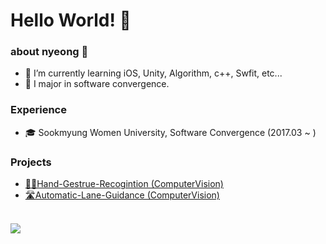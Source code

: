 # Hello World! 👾

### about nyeong 🐯
- 🌱 I’m currently learning iOS, Unity, Algorithm, c++, Swfit, etc...
- 🏫 I major in software convergence.

### Experience
- 🎓 Sookmyung Women University, Software Convergence (2017.03 ~ )

### Projects
- [✋🏻Hand-Gestrue-Recogintion (ComputerVision)](https://github.com/donnyrla10/Hand-Gesture-Recognition)
- [🛣Automatic-Lane-Guidance (ComputerVision)](https://github.com/donnyrla10/Automatic-Line-Guidance-System)
<br>

<img align='center' src="http://mazassumnida.wtf/api/v2/generate_badge?boj=donna1030">
